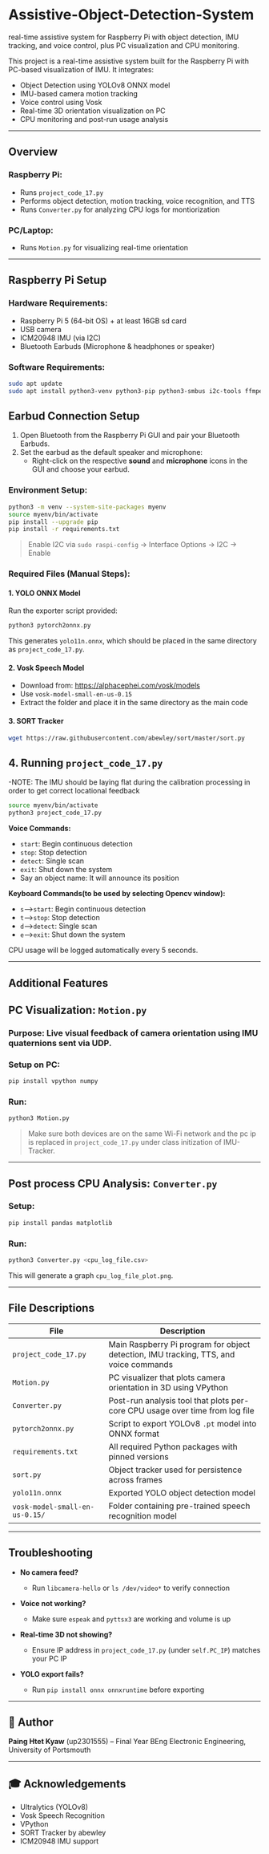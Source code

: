 # Assistive-Object-Detection-System
real-time assistive system for Raspberry Pi with object detection, IMU tracking, and voice control, plus PC visualization and CPU monitoring.

This project is a real-time assistive system built for the Raspberry Pi with PC-based visualization of IMU. It integrates:

- Object Detection using YOLOv8 ONNX model
- IMU-based camera motion tracking
- Voice control using Vosk
- Real-time 3D orientation visualization on PC
- CPU monitoring and post-run usage analysis

---

## Overview

### Raspberry Pi:
- Runs `project_code_17.py`
- Performs object detection, motion tracking, voice recognition, and TTS
- Runs `Converter.py` for analyzing CPU logs for montiorization

### PC/Laptop:
- Runs `Motion.py` for visualizing real-time orientation

---

## Raspberry Pi Setup

### Hardware Requirements:
- Raspberry Pi 5 (64-bit OS) + at least 16GB sd card
- USB camera
- ICM20948 IMU (via I2C)
- Bluetooth Earbuds (Microphone & headphones or speaker)


### Software Requirements:
```bash
sudo apt update
sudo apt install python3-venv python3-pip python3-smbus i2c-tools ffmpeg espeak portaudio19-dev libatlas-base-dev -y
```

## Earbud Connection Setup

1. Open Bluetooth from the Raspberry Pi GUI and pair your Bluetooth Earbuds.
2. Set the earbud as the default speaker and microphone:
   - Right-click on the respective **sound** and **microphone** icons in the GUI and choose your earbud.


### Environment Setup:
```bash
python3 -m venv --system-site-packages myenv
source myenv/bin/activate
pip install --upgrade pip
pip install -r requirements.txt
```

> Enable I2C via `sudo raspi-config` → Interface Options → I2C → Enable

### Required Files (Manual Steps):

#### 1. YOLO ONNX Model
Run the exporter script provided:
```bash
python3 pytorch2onnx.py
```
This generates `yolo11n.onnx`, which should be placed in the same directory as `project_code_17.py`.

#### 2. Vosk Speech Model
- Download from: https://alphacephei.com/vosk/models
- Use `vosk-model-small-en-us-0.15`
- Extract the folder and place it in the same directory as the main code

#### 3. SORT Tracker
```bash
wget https://raw.githubusercontent.com/abewley/sort/master/sort.py
```


## 4. Running `project_code_17.py`
-NOTE: The IMU should be laying flat during the calibration processing in order to get correct locational feedback

```bash
source myenv/bin/activate
python3 project_code_17.py
```

**Voice Commands:**
- `start`: Begin continuous detection
- `stop`: Stop detection
- `detect`: Single scan
- `exit`: Shut down the system
- Say an object name: It will announce its position

**Keyboard Commands(to be used by selecting Opencv window):**
- `s`-->`start`: Begin continuous detection
- `t`-->`stop`: Stop detection
- `d`-->`detect`: Single scan
- `e`-->`exit`: Shut down the system

CPU usage will be logged automatically every 5 seconds.

---------------------------------------------------------------------
## Additional Features

## PC Visualization: `Motion.py`

### Purpose: Live visual feedback of camera orientation using IMU quaternions sent via UDP.

### Setup on PC:
```bash
pip install vpython numpy
```

### Run:
```bash
python3 Motion.py
```
> Make sure both devices are on the same Wi-Fi network and the pc ip is replaced in `project_code_17.py` under class initization of IMU-Tracker.

---

## Post process CPU Analysis: `Converter.py`

### Setup:
```bash
pip install pandas matplotlib
```

### Run:
```bash
python3 Converter.py <cpu_log_file.csv>
```
This will generate a graph `cpu_log_file_plot.png`.

------------------------------------------------------------------------------------

## File Descriptions

| File                | Description |
|---------------------|-------------|
| `project_code_17.py`| Main Raspberry Pi program for object detection, IMU tracking, TTS, and voice commands |
| `Motion.py`         | PC visualizer that plots camera orientation in 3D using VPython |
| `Converter.py`      | Post-run analysis tool that plots per-core CPU usage over time from log file |
| `pytorch2onnx.py`   | Script to export YOLOv8 `.pt` model into ONNX format |
| `requirements.txt`  | All required Python packages with pinned versions |
| `sort.py`           | Object tracker used for persistence across frames |
| `yolo11n.onnx`      | Exported YOLO object detection model |
| `vosk-model-small-en-us-0.15/` | Folder containing pre-trained speech recognition model |

---

## Troubleshooting

- **No camera feed?**
  - Run `libcamera-hello` or `ls /dev/video*` to verify connection

- **Voice not working?**
  - Make sure `espeak` and `pyttsx3` are working and volume is up

- **Real-time 3D not showing?**
  - Ensure IP address in `project_code_17.py` (under `self.PC_IP`) matches your PC IP

- **YOLO export fails?**
  - Run `pip install onnx onnxruntime` before exporting

---

## 📅 Author
**Paing Htet Kyaw** (up2301555) – Final Year BEng Electronic Engineering, University of Portsmouth

---

## 🎓 Acknowledgements
- Ultralytics (YOLOv8)
- Vosk Speech Recognition
- VPython
- SORT Tracker by abewley
- ICM20948 IMU support
